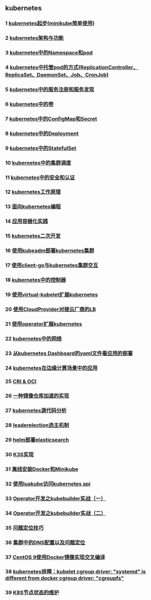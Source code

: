 ## kubernetes

### 1 [kubernetes起步(minikube简单使用)](https://github.com/luofengmacheng/cloud_native/blob/master/kubernetes/minikube.md)

### 2 [kubernetes架构与功能](https://github.com/luofengmacheng/cloud_native/blob/master/kubernetes/structure_function.md)

### 3 [kubernetes中的Namespace和pod](https://github.com/luofengmacheng/cloud_native/blob/master/kubernetes/pod.md)

### 4 [kubernetes中托管pod的方式(ReplicationController、ReplicaSet、DaemonSet、Job、CronJob)](https://github.com/luofengmacheng/cloud_native/blob/master/kubernetes/rc_rs_ds_job_cronjob.md)

### 5 [kubernetes中的服务注册和服务发现](https://github.com/luofengmacheng/cloud_native/blob/master/kubernetes/service.md)

### 6 [kubernetes中的卷](https://github.com/luofengmacheng/cloud_native/blob/master/kubernetes/volume.md)

### 7 [kubernetes中的ConfigMap和Secret](https://github.com/luofengmacheng/cloud_native/blob/master/kubernetes/config.md)

### 8 [kubernetes中的Deployment](https://github.com/luofengmacheng/cloud_native/blob/master/kubernetes/deployment.md)

### 9 [kubernetes中的StatefulSet](https://github.com/luofengmacheng/cloud_native/blob/master/kubernetes/statefulset.md)

### 10 [kubernetes中的集群调度](https://github.com/luofengmacheng/cloud_native/blob/master/kubernetes/schedule.md)

### 11 [kubernetes中的安全和认证](https://github.com/luofengmacheng/cloud_native/blob/master/kubernetes/security_and_authentication.md)

### 12 [kubernetes工作原理](https://github.com/luofengmacheng/cloud_native/blob/master/kubernetes/principle.md)

### 13 [面向kubernetes编程](https://github.com/luofengmacheng/cloud_native/blob/master/kubernetes/k8s_oriented_program.md)

### 14 [应用容器化实践](https://github.com/luofengmacheng/cloud_native/blob/master/kubernetes/app_containernization.md)

### 15 [kubernetes二次开发](https://github.com/luofengmacheng/cloud_native/blob/master/kubernetes/secondary_development.md)

### 16 [使用kubeadm部署kubernetes集群](https://github.com/luofengmacheng/cloud_native/blob/master/kubernetes/deploy_with_kubeadm.md)

### 17 [使用client-go与kubernetes集群交互](https://github.com/luofengmacheng/cloud_native/blob/master/kubernetes/interact_with_client.md)

### 18 [kubernetes中的控制器](https://github.com/luofengmacheng/cloud_native/blob/master/kubernetes/controller.md)

### 19 [使用virtual-kubelet扩展kubernetes](https://github.com/luofengmacheng/cloud_native/blob/master/kubernetes/virtual_kubelet.md)

### 20 [使用CloudProvider对接云厂商的LB](https://github.com/luofengmacheng/cloud_native/blob/master/kubernetes/cloudprovider.md)

### 21 [使用operator扩展kubernetes](https://github.com/luofengmacheng/cloud_native/blob/master/kubernetes/operator.md)

### 22 [kubernetes中的网络](https://github.com/luofengmacheng/cloud_native/blob/master/kubernetes/network.md)

### 23 [从kubernetes Dashboard的yaml文件看应用的部署](https://github.com/luofengmacheng/cloud_native/blob/master/kubernetes/dashboard_yaml.md)

### 24 [kubernetes在边缘计算场景中的应用](https://github.com/luofengmacheng/cloud_native/blob/master/kubernetes/edge.md)

### 25 [CRI & OCI](https://github.com/luofengmacheng/cloud_native/blob/master/kubernetes/cri_oci.md)

### 26 [一种镜像仓库加速的实现](https://github.com/luofengmacheng/cloud_native/blob/master/kubernetes/image_acceleration.md)

### 27 [kubernetes源代码分析](https://github.com/luofengmacheng/cloud_native/blob/master/kubernetes/source_analysis.md)

### 28 [leaderelection选主机制](https://github.com/luofengmacheng/cloud_native/blob/master/kubernetes/leader_election.md)

### 29 [helm部署elasticsearch](https://github.com/luofengmacheng/cloud_native/blob/master/kubernetes/deploy_es_by_helm.md)

### 30 [K3S实现](https://github.com/luofengmacheng/cloud_native/blob/master/kubernetes/k3s_implete.md)

### 31 [离线安装Docker和Minikube](https://github.com/luofengmacheng/cloud_native/blob/master/kubernetes/install_docker_minikube_offline.md)

### 32 [使用luakube访问kubernetes api](https://github.com/luofengmacheng/cloud_native/blob/master/kubernetes/call_k8s_api_by_luakube.md)

### 33 [Operator开发之kubebuilder实战（一）](https://github.com/luofengmacheng/cloud_native/blob/master/kubernetes/kubebuilder1.md)

### 34 [Operator开发之kubebuilder实战（二）](https://github.com/luofengmacheng/cloud_native/blob/master/kubernetes/kubebuilder2.md)

### 35 [问题定位技巧](https://github.com/luofengmacheng/cloud_native/blob/master/kubernetes/trouble_shooting.md)

### 36 [集群中的DNS配置以及问题定位](https://github.com/luofengmacheng/cloud_native/blob/master/kubernetes/dns_problems.md)

### 37 [CentOS 9使用Docker镜像实现交叉编译](https://github.com/luofengmacheng/cloud_native/blob/master/kubernetes/cross_compile.md)

### 38 [kubernetes排障：kubelet cgroup driver: "systemd" is different from docker cgroup driver: "cgroupfs"](https://github.com/luofengmacheng/cloud_native/blob/master/kubernetes/kubelet_cgroup_different.md)

### 39 [K8S节点状态的维护](https://github.com/luofengmacheng/cloud_native/blob/master/kubernetes/node_status.md)